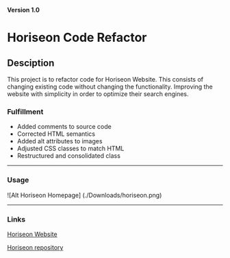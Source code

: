 **Version 1.0**  

# Horiseon Code Refactor  
 

## Desciption  


This project is to refactor code for Horiseon Website. This consists of changing existing code without changing the functionality. Improving the website with simplicity in order to optimize their search engines.  

### Fulfillment
* Added comments to source code
* Corrected HTML semantics
* Added alt attributes to images  
* Adjusted CSS classes to match HTML
* Restructured and consolidated class
 

- - -   

### Usage  

![Alt Horiseon Homepage] (./Downloads/horiseon.png)  

 

- - -  

### Links  
 

[Horiseon Website](https://bvenant.github.io/horiseon/)  

[Horiseon repository](https://github.com/bvenant/horiseon.git)  
